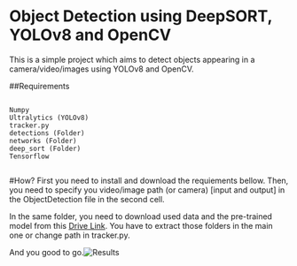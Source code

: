# Object Detection using DeepSORT, YOLOv8 and OpenCV
This is a simple project which aims to detect objects appearing in a camera/video/images using YOLOv8 and OpenCV.


##Requirements

```

Numpy
Ultralytics (YOLOv8)
tracker.py
detections (Folder)
networks (Folder)
deep_sort (Folder)
Tensorflow


```

#How?
First you need to install and download the requiements bellow. Then, you need to specify you video/image path (or camera) [input and output] in the ObjectDetection file in the second cell.

In the same folder, you need to download used data and the pre-trained model from this [Drive Link]([https://drive.google.com/drive/folders/18fKzfqnqhqW3s9zwsCbnVJ5XF2JFeqMp]). You have to extract those folders in the main one or change path in tracker.py.

And you good to go.![Results](https://github.com/AnisRajhi/Object-Detection---DeepSORT-YOLOv8/assets/91371117/6cdafc8b-b966-4cec-ba0d-20e7e1fe06d2)



